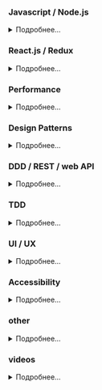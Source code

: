 ### Javascript / Node.js
<details>
<summary>Подробнее...</summary>

* [JavaScript. Ядро: 2-ое издание](http://dmitrysoshnikov.com/ecmascript/javascript-the-core-2nd-edition-rus/)

* [Справочник современных концепций JavaScript](https://github.com/devSchacht/translations/tree/master/articles/glossary_of_modern_javaScript_concepts_part_1) / [Часть 2](https://github.com/devSchacht/translations/tree/master/articles/kim-maida-glossary-of-modern-javascript-concepts-part-2)

* [Understanding the ECMAScript spec](https://v8.dev/blog/understanding-ecmascript-part-1) / [part 2](https://v8.dev/blog/understanding-ecmascript-part-2)

* [Fast properties in V8](https://v8.dev/blog/fast-properties) ([перевод](https://habr.com/ru/company/ruvds/blog/337300/))

* [Как работает JS: обзор движка, механизмов времени выполнения, стека вызовов](https://habr.com/ru/company/ruvds/blog/337042/)

* [Как работает JS: цикл событий, асинхронность и пять способов улучшения кода с помощью async / await](https://habr.com/ru/company/ruvds/blog/340508/)

* [Tips for using async functions](http://2ality.com/2016/10/async-function-tips.html)

* [Цикл событий Node.js, таймеры и process.nextTick()](https://github.com/devSchacht/translations/tree/master/articles/event-loop-timers-and-nexttick)

* [Tasks, microtasks, queues and schedules](https://jakearchibald.com/2015/tasks-microtasks-queues-and-schedules/) ([перевод](https://habr.com/ru/post/264993/))

* [Faster async functions and promises](https://v8.dev/blog/fast-async)

* [Как работает JS: управление памятью, четыре вида утечек памяти и борьба с ними](https://habr.com/ru/company/ruvds/blog/338150/)

* [garbage.collect()](https://habr.com/ru/company/oleg-bunin/blog/433318/)

* [Как работает JS: движки рендеринга веб-страниц и советы по оптимизации их производительности](https://habr.com/ru/company/ruvds/blog/351802/)

* [Как быстрее DOM построить: парсинг, async, defer и preload](https://habr.com/ru/post/338840/)

* [Понимание критического пути рендеринга](https://habr.com/ru/post/320430/)

* [Простым языком об HTTP](https://habr.com/ru/post/215117/)

* [Протоколы HTTP и WebSocket](https://habr.com/ru/company/ruvds/blog/424557/)

* [Как работает JS: WebSocket и HTTP/2+SSE. Что выбрать?](https://habr.com/ru/company/ruvds/blog/342346/)

* [Руководство по кросс-доменным запросам (CORS)](https://grishaev.me/cors)

* [Учебное пособие по кэшированию](https://habr.com/ru/post/203548/) / [Часть 2](https://habr.com/ru/post/204464/)

* [Лучшие практики кэширования](http://prgssr.ru/development/luchshie-praktiki-keshirovaniya.html)

* [Как работает JS: сервис-воркеры](https://habr.com/ru/company/ruvds/blog/349858/)

* [Service Workers. Инструкция по применению](https://habr.com/ru/company/2gis/blog/345552/)

* [Обзор средств хранения данных на клиентской стороне](http://prgssr.ru/development/obzor-sredstv-hraneniya-dannyh-na-klientskoj-storone.html)

* [Как работает JS: системы хранения данных](https://habr.com/ru/company/ruvds/blog/415505/)

* [Debouncing and Throttling Explained Through Examples](https://css-tricks.com/debouncing-throttling-explained-examples/)
</details>

### React.js / Redux
<details>
<summary>Подробнее...</summary>

* [React component structure](https://github.com/artalar/blog/blob/master/src/pages/react-component-structure.md)

* [Как работает Virtual DOM ?](https://medium.com/@abraztsov/how-virtual-dom-work-567128ed77e9)

* [Почему у React элементов есть свойство $$typeof?](https://habr.com/ru/post/432350/)

* [Keys in React. Готовим правильно](https://habr.com/ru/company/hh/blog/352150/)

* [Понимание жизненного цикла React-компонента](https://habr.com/ru/post/358090/)

* [Refs в React: Всё что нужно знать](https://medium.com/@abraztsov/refs-%D0%B2-react-%D0%B2%D1%81%D1%91-%D1%87%D1%82%D0%BE-%D0%BD%D1%83%D0%B6%D0%BD%D0%BE-%D0%B7%D0%BD%D0%B0%D1%82%D1%8C-266a979690f8)

* [Улучшаем ваш React с помощью конечных автоматов](https://medium.com/devschacht/jean-paul-delimat-boost-your-react-with-state-machines-8a22885dc348)

* [Новый контекст React в деталях](http://blog.csssr.ru/2018/04/06/new-react-context)

* [Using React Portals to Render Children Outside the DOM Hierarchy](https://css-tricks.com/using-react-portals-to-render-children-outside-the-dom-hierarchy/)

* [Лучшая архитектура для React проекта](https://blog.maddevs.io/%D0%BB%D1%83%D1%87%D1%88%D0%B0%D1%8F-%D0%B0%D1%80%D1%85%D0%B8%D1%82%D0%B5%D0%BA%D1%82%D1%83%D1%80%D0%B0-%D0%B4%D0%BB%D1%8F-react-%D0%BF%D1%80%D0%BE%D0%B5%D0%BA%D1%82%D0%B0-2f6f1feedc13) / [Atomic Design](https://github.com/diegohaz/arc/wiki/Atomic-Design)

* [Архитектура модульных React + Redux приложений](https://habr.com/ru/post/326484/)

* [Нянчим проект на React-redux с пелёнок](https://habr.com/ru/company/hh/blog/310524/)

* [React медленный, React быстрый: оптимизация React-приложения на практике](https://habr.com/ru/post/327364/)

* [Что и как тестировать с помощью Jest и Enzyme. Полная инструкция по тестированию React-компонентов](https://medium.com/devschacht/what-and-how-to-test-with-jest-and-enzyme-full-instruction-on-react-components-testing-d3504f3fbc54)

* [От Редакса к хукам](https://bespoyasov.ru/blog/you-really-dont-need-redux-now/)
</details>

### Performance
<details>
<summary>Подробнее...</summary>

* [Продуманная оптимизация](http://optimization.guide/)

* [Гайд по оптимизации веб - приложений](https://medium.com/@abraztsov/%D0%B3%D0%B0%D0%B9%D0%B4-%D0%BF%D0%BE-%D0%BE%D0%BF%D1%82%D0%B8%D0%BC%D0%B8%D0%B7%D0%B0%D1%86%D0%B8%D0%B8-%D0%B2%D0%B5%D0%B1-%D0%BF%D1%80%D0%B8%D0%BB%D0%BE%D0%B6%D0%B5%D0%BD%D0%B8%D0%B9-5684280a445d)

* [Web Performance Optimization with webpack](https://developers.google.com/web/fundamentals/performance/webpack/)
</details>

### Design Patterns
<details>
<summary>Подробнее...</summary>

* [SOLID](https://ota-solid.now.sh/)

* [Чистая архитектура. Роберт Мартин](https://bespoyasov.ru/blog/clean-architecture/) / [Часть 2](https://bespoyasov.ru/blog/clean-architecture-2/) / [Часть 3](https://bespoyasov.ru/blog/clean-architecture-3/)

* [Шаблоны проектирования](https://github.com/Hexlet/patterns)

* [Шаблоны проектирования с человеческим лицом](https://habr.com/ru/company/mailru/blog/325492/)

* [Верхнеуровневая архитектура фронтенда](https://habr.com/ru/company/yandex/blog/425611/)

* [Различия между MVVM и остальными MV*-паттернами](https://habr.com/ru/company/mobileup/blog/313538/)
</details>

### DDD / REST / web API
<details>
<summary>Подробнее...</summary>

* [А ваша служба является RESTful? Все что необходимо/обязательно знать про веб службы и REST](https://habr.com/ru/post/319984/)
</details>

### TDD
<details>
<summary>Подробнее...</summary>

* [Начинаем писать тесты (правильно)](https://ru.hexlet.io/blog/posts/how-to-test-code)
</details>

### UI / UX
<details>
<summary>Подробнее...</summary>

* [Контур.Гайды](https://guides.kontur.ru/)

* [Атомарный веб-дизайн](https://habr.com/ru/post/249223/) / [Atomic Design](http://atomicdesign.bradfrost.com/table-of-contents/)

* [Полное руководство по правильному использованию анимации в UX](https://habr.com/ru/post/424383/)

* [Улучшаем дизайн форм](https://medium.com/russian/%D1%83%D0%BB%D1%83%D1%87%D1%88%D0%B0%D0%B5%D0%BC-%D0%B4%D0%B8%D0%B7%D0%B0%D0%B9%D0%BD-%D1%84%D0%BE%D1%80%D0%BC-e9b5a5a464e2)

* [Введение в систему 8pt сеток](https://habr.com/ru/company/everydaytools/blog/319700/)
* [10 Design Rules for Programmers](https://thoughtspile.github.io/2018/12/17/design-crash-course/)
</details>

### Accessibility
<details>
<summary>Подробнее...</summary>

* [Web Accessibility Checklist](https://a11yproject.com/checklist)

* [Доступность интерфейсов. Лекция Яндекса](https://habr.com/ru/company/yandex/blog/424879/)

* [Inclusive Components](https://inclusive-components.design/#components)
</details>

### other
<details>
<summary>Подробнее...</summary>

* [Чек-лист хороших инженерных практик в компаниях](https://guides.hexlet.io/check-list-of-engineering-practices/)

* [Functional Programming Jargon](https://github.com/hemanth/functional-programming-jargon) ([перевод](https://habr.com/ru/post/310172/))
</details>

### videos
<details>
<summary>Подробнее...</summary>

* [Ментальное программирование (Кирилл Мокевнин)](https://www.youtube.com/watch?v=EEq1wdM2M2w)

* [Ментальное программирование 2.0 (Кирилл Мокевнин)](https://www.youtube.com/watch?v=Hk_uSvADUIo)
</details>